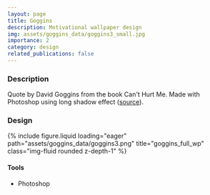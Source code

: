 ```yaml
---
layout: page
title: Goggins
description: Motivational wallpaper design
img: assets/goggins_data/goggins3_small.jpg
importance: 2
category: design
related_publications: false
---
```



### Description


Quote by David Goggins from the book Can't Hurt Me. Made with Photoshop using long shadow effect ([source](https://www.youtube.com/watch?v=AnDHkgMmS1U)).


### Design

<div class="row">
    <div class="col-sm mt-3 mt-md-0">
        {% include figure.liquid loading="eager" path="assets/goggins_data/goggins3.png" title="goggins_full_wp" class="img-fluid rounded z-depth-1" %}
    </div>
</div>


#### Tools

- Photoshop
